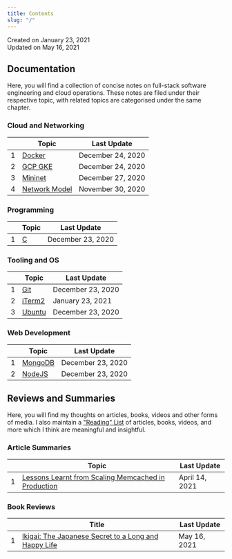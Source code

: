 ```yaml
---
title: Contents
slug: "/"
---
```


Created on January 23, 2021  
Updated on May 16, 2021

## Documentation

Here, you will find a collection of concise notes on full-stack software engineering and cloud operations. These notes are filed under their respective topic, with related topics are categorised under the same chapter.

### Cloud and Networking

|     | Topic                          | Last Update       |
| --- | ------------------------------ | ----------------- |
| 1   | [Docker](docker-cheatsheet)    | December 24, 2020 |
| 2   | [GCP GKE](gcp-gke-cheatsheet)  | December 24, 2020 |
| 3   | [Mininet](mininet-setup)       | December 27, 2020 |
| 4   | [Network Model](network-model) | November 30, 2020 |

### Programming

|     | Topic             | Last Update       |
| --- | ----------------- | ----------------- |
| 1   | [C](c-cheatsheet) | December 23, 2020 |

### Tooling and OS

|     | Topic                          | Last Update       |
| --- | ------------------------------ | ----------------- |
| 1   | [Git](git-cheatsheet)          | December 23, 2020 |
| 2   | [iTerm2](iterm2-cheatsheet)    | January 23, 2021  |
| 3   | [Ubuntu](os-ubuntu-cheatsheet) | December 23, 2020 |

### Web Development

|     | Topic                        | Last Update       |
| --- | ---------------------------- | ----------------- |
| 1   | [MongoDB](mongodb-setup)     | December 23, 2020 |
| 2   | [NodeJS](nodejs-auto-reload) | December 23, 2020 |

## Reviews and Summaries

Here, you will find my thoughts on articles, books, videos and other forms of media. I also maintain a ["Reading" List](reading-list) of articles, books, videos, and more which I think are meaningful and insightful.

### Article Summaries

|     | Topic                                                                    | Last Update    |
| --- | ------------------------------------------------------------------------ | -------------- |
| 1   | [Lessons Learnt from Scaling Memcached in Production](scaling-memcached) | April 14, 2021 |

### Book Reviews

|     | Title                                                          | Last Update  |
| --- | -------------------------------------------------------------- | ------------ |
| 1   | [Ikigai: The Japanese Secret to a Long and Happy Life](ikigai) | May 16, 2021 |
